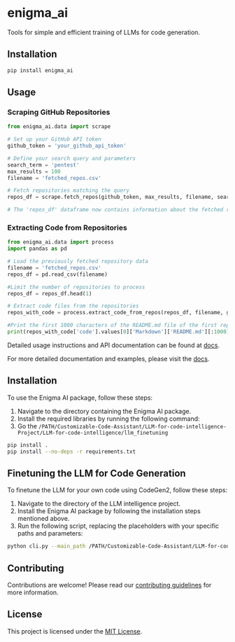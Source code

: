 # enigma_ai

Tools for simple and efficient training of LLMs for code generation.

## Installation

```bash
pip install enigma_ai
```

## Usage

### Scraping GitHub Repositories

```python
from enigma_ai.data import scrape

# Set up your GitHub API token
github_token = 'your_github_api_token'

# Define your search query and parameters
search_term = 'pentest'
max_results = 100
filename = 'fetched_repos.csv'

# Fetch repositories matching the query
repos_df = scrape.fetch_repos(github_token, max_results, filename, search_term, min_stars=100)

# The 'repos_df' dataframe now contains information about the fetched repositories
```

### Extracting Code from Repositories

```python
from enigma_ai.data import process
import pandas as pd

# Load the previously fetched repository data
filename = 'fetched_repos.csv'
repos_df = pd.read_csv(filename)

#Limit the number of repositories to process
repos_df = repos_df.head(1)

# Extract code files from the repositories
repos_with_code = process.extract_code_from_repos(repos_df, filename, github_token)

#Print the first 1000 characters of the README.md file of the first repository
print(repos_with_code['code'].values[0]['Markdown']['README.md'][:1000])
```

Detailed usage instructions and API documentation can be found at [docs](https://enigma-ai.readthedocs.io/).

For more detailed documentation and examples, please visit the [docs](https://enigma-ai.readthedocs.io/).


## Installation

To use the Enigma AI package, follow these steps:

1. Navigate to the directory containing the Enigma AI package.
2. Install the required libraries by running the following command:
3. Go the `/PATH/Customizable-Code-Assistant/LLM-for-code-intelligence-Project/LLM-for-code-intelligence/llm_finetuning`
```bash
pip install .
pip install --no-deps -r requirements.txt
```


## Finetuning the LLM for Code Generation

To finetune the LLM for your own code using CodeGen2, follow these steps:

1. Navigate to the directory of the LLM intelligence project.
2. Install the Enigma AI package by following the installation steps mentioned above.
3. Run the following script, replacing the placeholders with your specific paths and parameters:

```bash
python cli.py --main_path /PATH/Customizable-Code-Assistant/LLM-for-code-intelligence-Project/LLM-for-code-intelligence --experiment_name my_experiment --training_data_path JS_files.csv
```

## Contributing

Contributions are welcome! Please read our [contributing guidelines](CONTRIBUTING.md) for more information.

## License

This project is licensed under the [MIT License](LICENSE).

